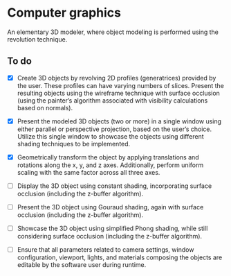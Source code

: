 # Computer graphics

An elementary 3D modeler, where object modeling is performed using the revolution technique.

## To do

- [x] Create 3D objects by revolving 2D profiles (generatrices) provided by the user. These profiles can have varying numbers of slices. Present the resulting objects using the wireframe technique with surface occlusion (using the painter’s algorithm associated with visibility calculations based on normals).

- [x] Present the modeled 3D objects (two or more) in a single window using either parallel or perspective projection, based on the user’s choice. Utilize this single window to showcase the objects using different shading techniques to be implemented.

- [x] Geometrically transform the object by applying translations and rotations along the x, y, and z axes. Additionally, perform uniform scaling with the same factor across all three axes.

- [ ] Display the 3D object using constant shading, incorporating surface occlusion (including the z-buffer algorithm).

- [ ] Present the 3D object using Gouraud shading, again with surface occlusion (including the z-buffer algorithm).

- [ ] Showcase the 3D object using simplified Phong shading, while still considering surface occlusion (including the z-buffer algorithm).

- [ ] Ensure that all parameters related to camera settings, window configuration, viewport, lights, and materials composing the objects are editable by the software user during runtime.